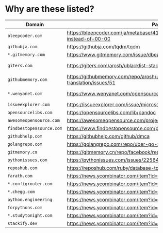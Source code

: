 # Why are these listed?

| Domain | Page | Original | Note |
| ------ | ---- | -------- | ---- |
| `bleepcoder.com` | https://bleepcoder.com/ja/metabase/419604485/time-is-showing-24-00-instead-of-00-00 | https://github.com/metabase/metabase/issues/9538 |  |
| `githubja.com` | https://githubja.com/tqdm/tqdm | https://github.com/tqdm/tqdm |  |
| `*.gitmemory.com` | https://www.gitmemory.com/issue/dbeaver/dbeaver/232/528912919 | https://github.com/dbeaver/dbeaver/issues/232 |  |
| `giters.com` | https://giters.com/arosh/ublacklist-stackoverflow-translation/issues/51 | https://github.com/arosh/ublacklist-stackoverflow-translation/issues/51 |  |
| `githubmemory.com` | https://githubmemory.com/repo/arosh/ublacklist-stackoverflow-translation/issues/51 | https://github.com/arosh/ublacklist-stackoverflow-translation/issues/51 |  |
| `*.wenyanet.com` | https://www.wenyanet.com/opensource/ja/5ff3071877c41a72a418b148.html | https://github.com/BBE78/cypress-sonarqube-reporter |  |
| `issueexplorer.com` | https://issueexplorer.com/issue/microsoft/PowerToys/13202 | https://github.com/microsoft/PowerToys/issues/13202 |  |
| `opensourcelibs.com` | https://opensourcelibs.com/lib/pandoc | https://github.com/pandoc/pandoc |  |
| `awesomeopensource.com` | https://awesomeopensource.com/project/jgm/pandoc | https://github.com/pandoc/pandoc |  |
| `findbestopensource.com` | https://www.findbestopensource.com/product/robertoaloi-erlang-web | https://github.com/robertoaloi/erlang-web |  |
| `githubhelp.com` | https://githubhelp.com/github/dmca | https://github.com/github/dmca |  |
| `golangrepo.com` | https://golangrepo.com/repo/uber-go-zap-go-logging-monitoring | https://github.com/uber-go/zap |  |
| `gitmemory.cn` | https://gitmemory.cn/repo/facebook/react | https://github.com/facebook/react |  |
| `pythonissues.com` | https://pythonissues.com/issues/2256430 | https://github.com/pupil-labs/pupil/issues/920 |  |
| `reposhub.com` | https://reposhub.com/ruby/database-tools/soundcloud-lhm.html | https://github.com/soundcloud/lhm |  |
| `farath.com` | https://news.ycombinator.com/item?id=29795318 | https://news.ycombinator.com/item?id=29794372 |  |
| `*.configrouter.com` | https://news.ycombinator.com/item?id=29795318 | https://news.ycombinator.com/item?id=29794372 |  |
| `*.chegg.com` | https://news.ycombinator.com/item?id=29795318 | https://news.ycombinator.com/item?id=29794372 |  |
| `python.engineering` | https://news.ycombinator.com/item?id=29795318 | https://news.ycombinator.com/item?id=29794372 |  |
| `forpythons.com` | https://news.ycombinator.com/item?id=29795318 | https://news.ycombinator.com/item?id=29794372 |  |
| `*.studytonight.com` | https://news.ycombinator.com/item?id=29795318 | https://news.ycombinator.com/item?id=29794372 |  |
| `stackify.dev` | https://news.ycombinator.com/item?id=29795318 | https://news.ycombinator.com/item?id=29794372 |  |
